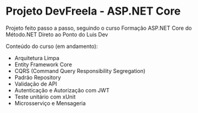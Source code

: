 # Projeto DevFreela - ASP.NET Core

Projeto feito passo a passo, seguindo o curso Formação ASP.NET Core do Método.NET Direto ao Ponto do Luis Dev

Conteúdo do curso (em andamento):
- Arquitetura Limpa
- Entity Framework Core
- CQRS (Command Query Responsibility Segregation)
- Padrão Repository
- Validação de API
- Autenticação e Autorização com JWT
- Teste unitário com xUnit
- Microsserviço e Mensageria
